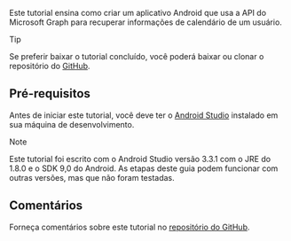<!-- markdownlint-disable MD002 MD041 -->

Este tutorial ensina como criar um aplicativo Android que usa a API do Microsoft Graph para recuperar informações de calendário de um usuário.

> [!TIP]
> Se preferir baixar o tutorial concluído, você poderá baixar ou clonar o repositório do [GitHub](https://github.com/microsoftgraph/msgraph-training-android).

## <a name="prerequisites"></a>Pré-requisitos

Antes de iniciar este tutorial, você deve ter o [Android Studio](https://developer.android.com/studio/) instalado em sua máquina de desenvolvimento.

> [!NOTE]
> Este tutorial foi escrito com o Android Studio versão 3.3.1 com o JRE do 1.8.0 e o SDK 9,0 do Android. As etapas deste guia podem funcionar com outras versões, mas que não foram testadas.

## <a name="feedback"></a>Comentários

Forneça comentários sobre este tutorial no [repositório do GitHub](https://github.com/microsoftgraph/msgraph-training-android).